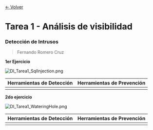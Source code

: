 [<- Volver](../DeteccionIntrusos.md)
# Tarea 1 - Análisis de visibilidad

### Detección de Intrusos

> Fernando Romero Cruz

**1er Ejercicio**

![DI_Tarea1_SqlInjection.png](imagenes/DI_Tarea1_SqlInjection.png)

| Herramientas de Detección | Herramientas de Prevención |
| ------------------------- | -------------------------- |
|                           |                            |

**2do ejercicio**

![DI_Tarea1_WateringHole.png](imagenes/DI_Tarea1_WateringHole.png)

| Herramientas de Detección | Herramientas de Prevención |
| ------------------------- | -------------------------- |
|                           |                            |
